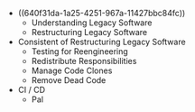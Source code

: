 - ((640f31da-1a25-4251-967a-11427bbc84fc))
	- Understanding Legacy Software
	- Restructuring Legacy Software
- Consistent of Restructuring Legacy Software
	- Testing for Reengineering
	- Redistribute Responsibilities
	- Manage Code Clones
	- Remove Dead Code
- CI / CD
	- Pal